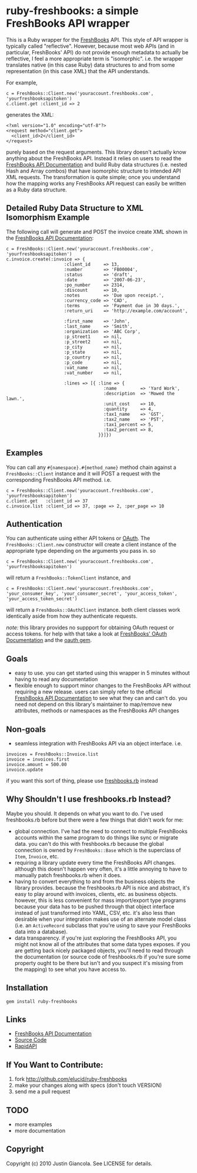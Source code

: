 # ruby-freshbooks: a simple FreshBooks API wrapper

This is a Ruby wrapper for the [FreshBooks](http://www.freshbooks.com) API. This style of API wrapper is typically called "reflective". However, because most web APIs (and in particular, FreshBooks' API) do not provide enough metadata to actually be reflective, I feel a more appropriate term is "isomorphic". i.e. the wrapper translates native (in this case Ruby) data structures to and from some representation (in this case XML) that the API understands.

For example,

    c = FreshBooks::Client.new('youraccount.freshbooks.com', 'yourfreshbooksapitoken')
    c.client.get :client_id => 2

generates the XML:

    <?xml version="1.0" encoding="utf-8"?>
    <request method="client.get">
      <client_id>2</client_id>
    </request>

purely based on the request arguments. This library doesn't actually know anything about the FreshBooks API. Instead it relies on users to read the [FreshBooks API Documentation](http://developers.freshbooks.com/api) and build Ruby data structures (i.e. nested Hash and Array combos) that have isomorphic structure to intended API XML requests. The transformation is quite simple; once you understand how the mapping works any FreshBooks API request can easily be written as a Ruby data structure.

## Detailed Ruby Data Structure to XML Isomorphism Example

The following call will generate and POST the invoice create XML shown in the [FreshBooks API Documentation](http://developers.freshbooks.com/api/view/invoices/):

    c = FreshBooks::Client.new('youraccount.freshbooks.com', 'yourfreshbooksapitoken')
    c.invoice.create(:invoice => {
                          :client_id     => 13,
                          :number        => 'FB00004',
                          :status        => 'draft',
                          :date          => '2007-06-23',
                          :po_number     => 2314,
                          :discount      => 10,
                          :notes         => 'Due upon receipt.',
                          :currency_code => 'CAD',
                          :terms         => 'Payment due in 30 days.',
                          :return_uri    => 'http://example.com/account',
    
                          :first_name    => 'John',
                          :last_name     => 'Smith',
                          :organization  => 'ABC Corp',
                          :p_street1     => nil,
                          :p_street2     => nil,
                          :p_city        => nil,
                          :p_state       => nil,
                          :p_country     => nil,
                          :p_code        => nil,
                          :vat_name      => nil,
                          :vat_number    => nil,
    
                          :lines => [{ :line => {
                                         :name         => 'Yard Work',
                                         :description  => 'Mowed the lawn.',
                                         :unit_cost    => 10,
                                         :quantity     => 4,
                                         :tax1_name    => 'GST',
                                         :tax2_name    => 'PST',
                                         :tax1_percent => 5,
                                         :tax2_percent => 8,
                                       }}]})


## Examples

You can call any `#{namespace}.#{method_name}` method chain against a `FreshBooks::Client` instance and it will POST a request with the corresponding FreshBooks API method. i.e.

    c = FreshBooks::Client.new('youraccount.freshbooks.com', 'yourfreshbooksapitoken')
    c.client.get   :client_id => 37
    c.invoice.list :client_id => 37, :page => 2, :per_page => 10

## Authentication

You can authenticate using either API tokens or [OAuth](http://oauth.net/). The `FreshBooks::Client.new` constructor will create a client instance of the appropriate type depending on the arguments you pass in. so

    c = FreshBooks::Client.new('youraccount.freshbooks.com', 'yourfreshbooksapitoken')

will return a `FreshBooks::TokenClient` instance, and

    c = FreshBooks::Client.new('youraccount.freshbooks.com', 'your_consumer_key', 'your_consumer_secret', 'your_access_token', 'your_access_token_secret')

will return a `FreshBooks::OAuthClient` instance. both client classes work identically aside from how they authenticate requests.

*note:* this library provides no suppport for obtaining OAuth request or access tokens. for help with that take a look at [FreshBooks' OAuth Documentation](http://developers.freshbooks.com/api/oauth/) and the [oauth gem](http://oauth.rubyforge.org/).

## Goals

* easy to use. you can get started using this wrapper in 5 minutes without having to read any documentation
* flexible enough to support minor changes to the FreshBooks API without requiring a new release. users can simply refer to the official [FreshBooks API Documentation](http://developers.freshbooks.com/api) to see what they can and can't do. you need not depend on this library's maintainer to map/remove new attributes, methods or namespaces as the FreshBooks API changes

## Non-goals

* seamless integration with FreshBooks API via an object interface. i.e.

<pre><code>invoices = FreshBooks::Invoice.list
invoice = invoices.first
invoice.amount = 500.00
invoice.update
</code></pre>

if you want this sort of thing, please use [freshbooks.rb](http://github.com/bcurren/freshbooks.rb) instead

## Why Shouldn't I use freshbooks.rb Instead?

Maybe you should. It depends on what you want to do. I've used freshbooks.rb before but there were a few things that didn't work for me:

* global connection. I've had the need to connect to multiple FreshBooks accounts within the same program to do things like sync or migrate data. you can't do this with freshbooks.rb because the global connection is owned by `FreshBooks::Base` which is the superclass of `Item`, `Invoice`, etc.
* requiring a library update every time the FreshBooks API changes. although this doesn't happen very often, it's a little annoying to have to manually patch freshbooks.rb when it does.
* having to convert everything to and from the business objects the library provides. because the freshbooks.rb API is nice and abstract, it's easy to play around with invoices, clients, etc. as business objects. however, this is less convenient for mass import/export type programs because your data has to be pushed through that object interface instead of just transformed into YAML, CSV, etc. it's also less than desirable when your integration makes use of an alternate model class (i.e. an `ActiveRecord` subclass that you're using to save your FreshBooks data into a database).
* data transparency. if you're just exploring the FreshBooks API, you might not know all of the attributes that some data types exposes. if you are getting back nicely packaged objects, you'll need to read through the documentation (or source code of freshbooks.rb if you're sure some property ought to be there but isn't and you suspect it's missing from the mapping) to see what you have access to.

## Installation

    gem install ruby-freshbooks


## Links

* [FreshBooks API Documentation](http://developers.freshbooks.com/api)
* [Source Code](http://github.com/elucid/ruby-freshbooks)
* [RapidAPI](https://rapidapi.com/package/FreshbooksAPI/functions?utm_source=FreshbooksGitHub&utm_medium=button)

## If You Want to Contribute:

1. fork http://github.com/elucid/ruby-freshbooks
2. make your changes along with specs (don't touch VERSION)
3. send me a pull request

## TODO

* more examples
* more documentation

## Copyright

Copyright (c) 2010 Justin Giancola. See LICENSE for details.
